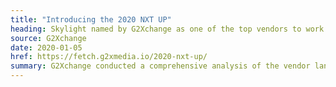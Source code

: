 ```yaml
---
title: "Introducing the 2020 NXT UP"
heading: Skylight named by G2Xchange as one of the top vendors to work with in 2020
source: G2Xchange
date: 2020-01-05
href: https://fetch.g2xmedia.io/2020-nxt-up/
summary: G2Xchange conducted a comprehensive analysis of the vendor landscape, and selected us as one of the top 200 to work with in 2020. Appreciate!
---
```

